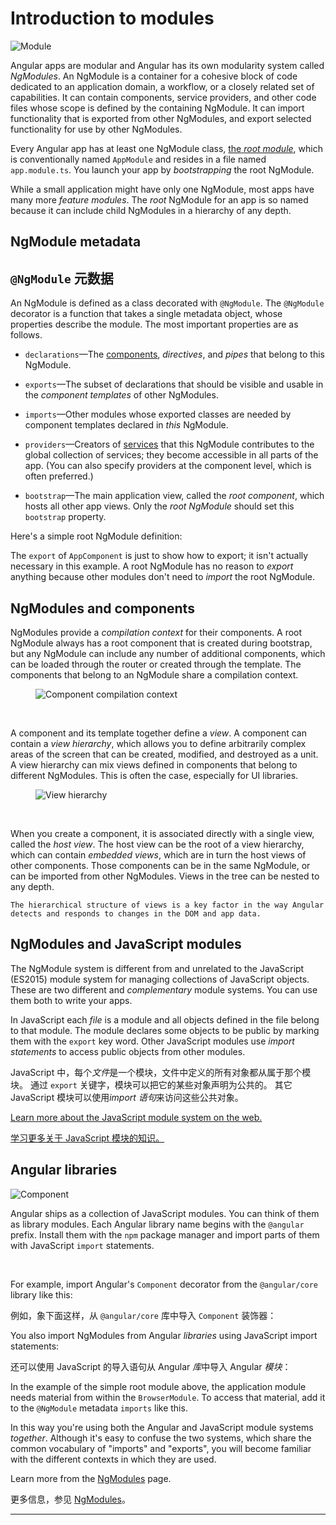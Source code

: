 # Introduction to modules

<img src="generated/images/guide/architecture/module.png" alt="Module" class="left">

Angular apps are modular and Angular has its own modularity system called _NgModules_. An NgModule is a container for a cohesive block of code dedicated to an application domain, a workflow, or a closely related set of capabilities. It can contain components, service providers, and other code files whose scope is defined by the containing NgModule. It can import functionality that is exported from other NgModules, and export selected functionality for use by other NgModules.

Every Angular app has at least one NgModule class, [the _root module_](guide/bootstrapping), which is conventionally named `AppModule` and resides in a file named `app.module.ts`. You launch your app by *bootstrapping* the root NgModule.

While a small application might have only one NgModule, most apps have many more _feature modules_. The _root_ NgModule for an app is so named because it can include child NgModules in a hierarchy of any depth.

## NgModule metadata

## `@NgModule` 元数据

An NgModule is defined as a class decorated with `@NgModule`. The `@NgModule` decorator is a function that takes a single metadata object, whose properties describe the module. The most important properties are as follows.

* `declarations`&mdash;The [components](guide/architecture-components), _directives_, and _pipes_ that belong to this NgModule.

* `exports`&mdash;The subset of declarations that should be visible and usable in the _component templates_ of other NgModules.

* `imports`&mdash;Other modules whose exported classes are needed by component templates declared in _this_ NgModule.

* `providers`&mdash;Creators of [services](guide/architecture-services) that this NgModule contributes to the global collection of services; they become accessible in all parts of the app. (You can also specify providers at the component level, which is often preferred.)

* `bootstrap`&mdash;The main application view, called the _root component_, which hosts all other app views. Only the _root NgModule_ should set this `bootstrap` property.

Here's a simple root NgModule definition:

<code-example path="architecture/src/app/mini-app.ts" region="module" title="src/app/app.module.ts" linenums="false"></code-example>

<div class="l-sub-section">

  The `export` of `AppComponent` is just to show how to export; it isn't actually necessary in this example. A root NgModule has no reason to _export_ anything because other modules don't need to _import_ the root NgModule.

</div>

## NgModules and components

NgModules provide a _compilation context_ for their components. A root NgModule always has a root component that is created during bootstrap, but any NgModule can include any number of additional components, which can be loaded through the router or created through the template. The components that belong to an NgModule share a compilation context.

<figure>

<img src="generated/images/guide/architecture/compilation-context.png" alt="Component compilation context" class="left">

</figure>

<br class="clear">

A component and its template together define a _view_. A component can contain a _view hierarchy_, which allows you to define arbitrarily complex areas of the screen that can be created, modified, and destroyed as a unit. A view hierarchy can mix views defined in components that belong to different NgModules. This is often the case, especially for UI libraries.

<figure>

<img src="generated/images/guide/architecture/view-hierarchy.png" alt="View hierarchy" class="left">

</figure>

<br class="clear">

When you create a component, it is associated directly with a single view, called the _host view_. The host view can be the root of a view hierarchy, which can contain _embedded views_, which are in turn the host views of other components. Those components can be in the same NgModule, or can be imported from other NgModules. Views in the tree can be nested to any depth.

<div class="l-sub-section">

    The hierarchical structure of views is a key factor in the way Angular detects and responds to changes in the DOM and app data. 

</div>

## NgModules and JavaScript modules

The NgModule system is different from and unrelated to the JavaScript (ES2015) module system for managing collections of JavaScript objects. These are two different and _complementary_ module systems. You can use them both to write your apps.

In JavaScript each _file_ is a module and all objects defined in the file belong to that module.
The module declares some objects to be public by marking them with the `export` key word.
Other JavaScript modules use *import statements* to access public objects from other modules.

JavaScript 中，每个*文件*是一个模块，文件中定义的所有对象都从属于那个模块。
通过 `export` 关键字，模块可以把它的某些对象声明为公共的。
其它 JavaScript 模块可以使用*import 语句*来访问这些公共对象。

<code-example path="architecture/src/app/app.module.ts" region="imports" linenums="false"></code-example>

<code-example path="architecture/src/app/app.module.ts" region="export" linenums="false"></code-example>

<div class="l-sub-section">

  <a href="http://exploringjs.com/es6/ch_modules.html">Learn more about the JavaScript module system on the web.</a>

  <a href="http://exploringjs.com/es6/ch_modules.html">学习更多关于 JavaScript 模块的知识。</a>

</div>

## Angular libraries

<img src="generated/images/guide/architecture/library-module.png" alt="Component" class="left">

Angular ships as a collection of JavaScript modules. You can think of them as library modules. Each Angular library name begins with the `@angular` prefix. Install them with the `npm` package manager and import parts of them with JavaScript `import` statements.

<br class="clear">

For example, import Angular's `Component` decorator from the `@angular/core` library like this:

例如，象下面这样，从 `@angular/core` 库中导入 `Component` 装饰器：

<code-example path="architecture/src/app/app.component.ts" region="import" linenums="false"></code-example>

You also import NgModules from Angular _libraries_ using JavaScript import statements:

还可以使用 JavaScript 的导入语句从 Angular *库*中导入 Angular *模块*：

<code-example path="architecture/src/app/mini-app.ts" region="import-browser-module" linenums="false"></code-example>

In the example of the simple root module above, the application module needs material from within the `BrowserModule`. To access that material, add it to the `@NgModule` metadata `imports` like this.

<code-example path="architecture/src/app/mini-app.ts" region="ngmodule-imports" linenums="false"></code-example>

In this way you're using both the Angular and JavaScript module systems _together_. Although it's easy to confuse the two systems, which share the common vocabulary of "imports" and "exports", you will become familiar with the different contexts in which they are used.

<div class="l-sub-section">

  Learn more from the [NgModules](guide/ngmodules) page.

  更多信息，参见 [NgModules](guide/ngmodules)。

</div>

<hr/>
